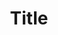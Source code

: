 ---
layout: post
section-type: post
crosspost_to_medium: false
title: Title
featured_img: FeaturedImage
category: Category
tags: [ 'tag1', 'tag2' ]
---